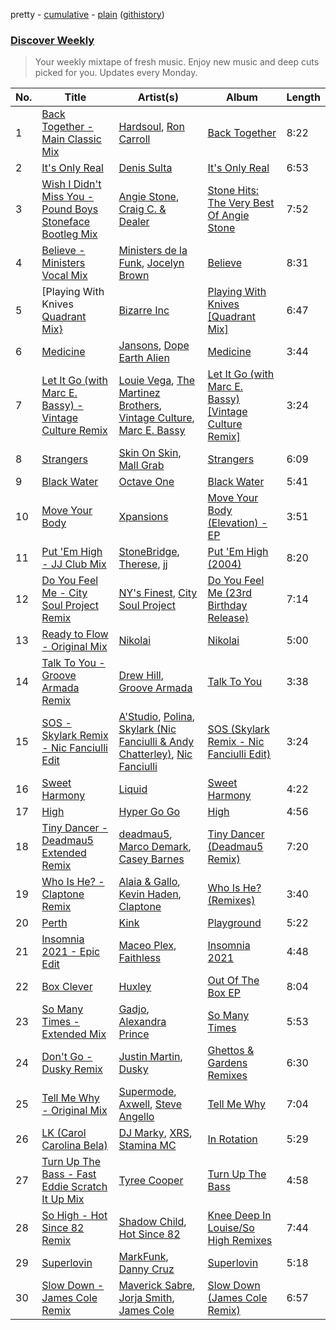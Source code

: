 pretty - [cumulative](/playlists/cumulative/Discover%20Weekly.md) - [plain](/playlists/plain/37i9dQZEVXcERLiUqU2pJX) ([githistory](https://github.githistory.xyz/vitokorn/spotify-playlist-archive/blob/master/playlists/plain/37i9dQZEVXcERLiUqU2pJX))
### [Discover Weekly](https://open.spotify.com/playlist/37i9dQZEVXcERLiUqU2pJX)

> Your weekly mixtape of fresh music. Enjoy new music and deep cuts picked for you. Updates every Monday.

| No. | Title | Artist(s) | Album | Length |
|---|---|---|---|---|
| 1 | [Back Together - Main Classic Mix](https://open.spotify.com/track/4y4lrLY2F6aVygti8WUSdC) | [Hardsoul](https://open.spotify.com/artist/1pOxKVLc0EXgcOSqyWOlKi), [Ron Carroll](https://open.spotify.com/artist/4GcXer1D6UzmWfW1wTqS9r) | [Back Together](https://open.spotify.com/album/3qcTBx6CNgwoZxgOCqMQUL) | 8:22 |
| 2 | [It's Only Real](https://open.spotify.com/track/1d8yv21IqQl580O8Nulc4W) | [Denis Sulta](https://open.spotify.com/artist/7cDu9zG1gVQrMdSGBAhzvn) | [It's Only Real](https://open.spotify.com/album/6wWj414Za6bcJEEDCffctz) | 6:53 |
| 3 | [Wish I Didn't Miss You - Pound Boys Stoneface Bootleg Mix](https://open.spotify.com/track/2lrNboQC01W4scqK5F8bMN) | [Angie Stone](https://open.spotify.com/artist/2hWr3AjjKOCVmWcwvuT4uM), [Craig C. & Dealer](https://open.spotify.com/artist/6kqaWIX6rjEN90MiJ8tabP) | [Stone Hits: The Very Best Of Angie Stone](https://open.spotify.com/album/3N8afNZRMDlSO5TrDZ08Nc) | 7:52 |
| 4 | [Believe - Ministers Vocal Mix](https://open.spotify.com/track/7EURNOp2xE3d4cafQx7BOr) | [Ministers de la Funk](https://open.spotify.com/artist/7y5eIukvu4CGjwUJpdLi2H), [Jocelyn Brown](https://open.spotify.com/artist/2ga5ADaBpljQ3YrCh99ZMq) | [Believe](https://open.spotify.com/album/4bhcYP62E6VxVr4yyPsdGl) | 8:31 |
| 5 | [Playing With Knives [Quadrant Mix}](https://open.spotify.com/track/3ToxQ1h56CW3lA2zcGtODh) | [Bizarre Inc](https://open.spotify.com/artist/07lbidCU8ZwtNCUrmaO0QU) | [Playing With Knives [Quadrant Mix]](https://open.spotify.com/album/1q4NYQT20Fb9kN16yZ3OHM) | 6:47 |
| 6 | [Medicine](https://open.spotify.com/track/3QySvtDDdyhKEoyzghsbr9) | [Jansons](https://open.spotify.com/artist/0gztzLIt9uRDJd4Jl9TSLY), [Dope Earth Alien](https://open.spotify.com/artist/2wajUFt1bQDrz8A73tQrkN) | [Medicine](https://open.spotify.com/album/01UiupDnFB63BijolYyouS) | 3:44 |
| 7 | [Let It Go (with Marc E. Bassy) - Vintage Culture Remix](https://open.spotify.com/track/2Rzr9nzXM1yX3NB8CwHWQg) | [Louie Vega](https://open.spotify.com/artist/5dncbrnveDMX9DgxcedeUg), [The Martinez Brothers](https://open.spotify.com/artist/7B1LLuCQk13H4Mb6CFBftU), [Vintage Culture](https://open.spotify.com/artist/28uJnu5EsrGml2tBd7y8ts), [Marc E. Bassy](https://open.spotify.com/artist/3tQx1LPXbsYjE9VwN1Peaa) | [Let It Go (with Marc E. Bassy) [Vintage Culture Remix]](https://open.spotify.com/album/00FT5Wcufsly3rKqLWMIUn) | 3:24 |
| 8 | [Strangers](https://open.spotify.com/track/18RGqi2N6qGVueHQwfOB7m) | [Skin On Skin](https://open.spotify.com/artist/5mnxMXIM6BNhVVTXnBatKa), [Mall Grab](https://open.spotify.com/artist/7yF6JnFPDzgml2Ytkyl5D7) | [Strangers](https://open.spotify.com/album/52QHnFw3Y4BUhvswSuhMSz) | 6:09 |
| 9 | [Black Water](https://open.spotify.com/track/32SUuIYHZqotWTWxiJn9wD) | [Octave One](https://open.spotify.com/artist/0CRfAs5qmkRgw9x9etNGqH) | [Black Water](https://open.spotify.com/album/2I1O4oQWRuh0u0hrgd6fvW) | 5:41 |
| 10 | [Move Your Body](https://open.spotify.com/track/1VLEbclmTbYS9Rdp1b90Yf) | [Xpansions](https://open.spotify.com/artist/2oSihaE9ObkcZVx2LAxySj) | [Move Your Body (Elevation) - EP](https://open.spotify.com/album/1lzDLTMaIPXUVoVfaADink) | 3:51 |
| 11 | [Put 'Em High - JJ Club Mix](https://open.spotify.com/track/08QyMVpAtSBV6GcmfIMZVH) | [StoneBridge](https://open.spotify.com/artist/1jpQ5Xepnpx5YAqKQITP4A), [Therese](https://open.spotify.com/artist/4wfoAaFRdaZdrn782iDlCD), [jj](https://open.spotify.com/artist/4Y9zBajnbZwV4mB7uPU4Uz) | [Put 'Em High (2004)](https://open.spotify.com/album/1IUlr2IcgVeNnGUpsi0F82) | 8:20 |
| 12 | [Do You Feel Me - City Soul Project Remix](https://open.spotify.com/track/0VIVrtScJca47hUR4QHy6w) | [NY's Finest](https://open.spotify.com/artist/1J7AUI3TjnDotUGZEBPpsc), [City Soul Project](https://open.spotify.com/artist/22ezq0IGyZ1vYGwJ6rN5P6) | [Do You Feel Me (23rd Birthday Release)](https://open.spotify.com/album/2fKUiApkXIqqorFpa50xHR) | 7:14 |
| 13 | [Ready to Flow - Original Mix](https://open.spotify.com/track/1N3yEOCQ3geUETYLDIS1um) | [Nikolai](https://open.spotify.com/artist/18JiOK3ecnscEeL8Nk2ZPi) | [Nikolai](https://open.spotify.com/album/6fkQGYw8cZhUlaals4mar9) | 5:00 |
| 14 | [Talk To You - Groove Armada Remix](https://open.spotify.com/track/5enxu14vRez2MIwIsATWsk) | [Drew Hill](https://open.spotify.com/artist/1rV8CSndUWTaCCUgF7N1wq), [Groove Armada](https://open.spotify.com/artist/67tgMwUfnmqzYsNAtnP6YJ) | [Talk To You](https://open.spotify.com/album/58BcB1SpOT1NyPrEC9JuhH) | 3:38 |
| 15 | [SOS - Skylark Remix - Nic Fanciulli Edit](https://open.spotify.com/track/1G6lDaVB5HRZSY4pf4BmLt) | [A'Studio](https://open.spotify.com/artist/58gyHFyLoEM1rVTrPTa4vE), [Polina](https://open.spotify.com/artist/3LqQZv1icUTJ56zXR7VbjA), [Skylark (Nic Fanciulli & Andy Chatterley)](https://open.spotify.com/artist/2htUOCNnhl8FMojiiygTBQ), [Nic Fanciulli](https://open.spotify.com/artist/7btR5VXutQv39SDEzcfXEk) | [SOS (Skylark Remix - Nic Fanciulli Edit)](https://open.spotify.com/album/1coPpRvvCAQptxY0hzewZc) | 3:24 |
| 16 | [Sweet Harmony](https://open.spotify.com/track/2P79o8njc5X9NbgiGbRwpx) | [Liquid](https://open.spotify.com/artist/4wxJRtX2kEmKXtr0mMzHr9) | [Sweet Harmony](https://open.spotify.com/album/2SyBDNNhCrhgxQDBCvNcZ3) | 4:22 |
| 17 | [High](https://open.spotify.com/track/0Dj2WOoBOmggclIMwl8nOk) | [Hyper Go Go](https://open.spotify.com/artist/0qmNfpBqNTC0gldJ4B48Ir) | [High](https://open.spotify.com/album/2m7UZH1gvyC7T5VJF0Tqse) | 4:56 |
| 18 | [Tiny Dancer - Deadmau5 Extended Remix](https://open.spotify.com/track/4vHg28nw6O3Kp0d61Wi1si) | [deadmau5](https://open.spotify.com/artist/2CIMQHirSU0MQqyYHq0eOx), [Marco Demark](https://open.spotify.com/artist/1FRWs6XpQjGeSYHW1OaKfc), [Casey Barnes](https://open.spotify.com/artist/1WN3NClJsEUzhRjTLSpt60) | [Tiny Dancer (Deadmau5 Remix)](https://open.spotify.com/album/7Jlv5gIWRcJj1vf6EX8Eb4) | 7:20 |
| 19 | [Who Is He? - Claptone Remix](https://open.spotify.com/track/6g53yVGhNqP13I3Rg6fifr) | [Alaia & Gallo](https://open.spotify.com/artist/0VN7mz2rIvpw0FOvZV6p25), [Kevin Haden](https://open.spotify.com/artist/5k8MFak0TtbPb5WQHIprYT), [Claptone](https://open.spotify.com/artist/4mncDFjVLUa3s025Tct3Ry) | [Who Is He? (Remixes)](https://open.spotify.com/album/6ce8K3eD9Q4ErcmCOc5Tzq) | 3:40 |
| 20 | [Perth](https://open.spotify.com/track/2jjXzs4XS9Kcmf9iSUbYuU) | [Kink](https://open.spotify.com/artist/6yCdWsTDt4Dmb5GMZd5QLb) | [Playground](https://open.spotify.com/album/5VSifRv9hr6vVNCNJ8j9lq) | 5:22 |
| 21 | [Insomnia 2021 - Epic Edit](https://open.spotify.com/track/6E1VvKBTi0FtLhE8b6GxbE) | [Maceo Plex](https://open.spotify.com/artist/3TXQ1ddouwQAI78hV4hXDj), [Faithless](https://open.spotify.com/artist/5T4UKHhr4HGIC0VzdZQtAE) | [Insomnia 2021](https://open.spotify.com/album/04zGytx3eRCDR7JEQB9GSX) | 4:48 |
| 22 | [Box Clever](https://open.spotify.com/track/5hF4eJL3Q77PdvWObsFJsV) | [Huxley](https://open.spotify.com/artist/6fJvW51nWhRImJyos6O7sT) | [Out Of The Box EP](https://open.spotify.com/album/0DB7pnR0IspiNjdx9xMJ1v) | 8:04 |
| 23 | [So Many Times - Extended Mix](https://open.spotify.com/track/4BaPGeLFo9oV5vw6XdDlb4) | [Gadjo](https://open.spotify.com/artist/28ZtvtD63uuc4Lf81lYWmr), [Alexandra Prince](https://open.spotify.com/artist/3aw1KqQDAtevNW0nEJ2srg) | [So Many Times](https://open.spotify.com/album/4VWe0X2rJtLHUG4MLHzAlM) | 5:53 |
| 24 | [Don't Go - Dusky Remix](https://open.spotify.com/track/6clvR3OmV7nW9YGe4K6OTr) | [Justin Martin](https://open.spotify.com/artist/4FN8WHqUbwkd97WEjoCu7B), [Dusky](https://open.spotify.com/artist/5gqoUf9vKKv96b1c0GBKwu) | [Ghettos & Gardens Remixes](https://open.spotify.com/album/2maT5L6y6gnVaFwnAY7sLm) | 6:30 |
| 25 | [Tell Me Why - Original Mix](https://open.spotify.com/track/0zxUWZsgb9HX4WGYvUGkYF) | [Supermode](https://open.spotify.com/artist/7urnl0uH1w3NCoErxw7AUK), [Axwell](https://open.spotify.com/artist/1xNmvlEiICkRlRGqlNFZ43), [Steve Angello](https://open.spotify.com/artist/4FqPRilb0Ja0TKG3RS3y4s) | [Tell Me Why](https://open.spotify.com/album/7lmGSzQRrvXvvvghZoYZkn) | 7:04 |
| 26 | [LK (Carol Carolina Bela)](https://open.spotify.com/track/4QmpVtxnJZ5ZV6sO72nrDu) | [DJ Marky](https://open.spotify.com/artist/1rd51IrbtX9DqoU0Zxu4TV), [XRS](https://open.spotify.com/artist/5ygGHl3fcjSnPYYJE9x1P0), [Stamina MC](https://open.spotify.com/artist/4Dj3ahDCFjotIV1O5Ung6o) | [In Rotation](https://open.spotify.com/album/409Mx0Ize6hZ7m5E7exzm3) | 5:29 |
| 27 | [Turn Up The Bass - Fast Eddie Scratch It Up Mix](https://open.spotify.com/track/4a2VdX9fRz3mFuEP17TnEn) | [Tyree Cooper](https://open.spotify.com/artist/0iQ58hVu6gA9nuuCgbnvOn) | [Turn Up The Bass](https://open.spotify.com/album/5e9sCiyp7gvkBbZkVeu0e6) | 4:58 |
| 28 | [So High - Hot Since 82 Remix](https://open.spotify.com/track/6jduxsTGN4n2Ab8NUy2aa7) | [Shadow Child](https://open.spotify.com/artist/0tMr0e1EQZ0Vci7EHz2bM9), [Hot Since 82](https://open.spotify.com/artist/1tRBmMtER4fGrzrt8O9VpS) | [Knee Deep In Louise/So High Remixes](https://open.spotify.com/album/0A8VKQjzfDOLkVYO9G086K) | 7:44 |
| 29 | [Superlovin](https://open.spotify.com/track/0Py07DccuzamD7G3bJqd99) | [MarkFunk](https://open.spotify.com/artist/5z8oTxvOAgcWkuuHJVNfXS), [Danny Cruz](https://open.spotify.com/artist/4BHDajMTeCvfxfoRBU8Qc3) | [Superlovin](https://open.spotify.com/album/1o8dY4rwPP7YtrGbWSj3fR) | 5:18 |
| 30 | [Slow Down - James Cole Remix](https://open.spotify.com/track/7IasAOphluLSAmgMtg9jYA) | [Maverick Sabre](https://open.spotify.com/artist/0ukgrNYk51TkMQr0f2Br4Q), [Jorja Smith](https://open.spotify.com/artist/1CoZyIx7UvdxT5c8UkMzHd), [James Cole](https://open.spotify.com/artist/4uRl0LZUcciuN8tfRQ3LRM) | [Slow Down (James Cole Remix)](https://open.spotify.com/album/3zrP0lDAbH8sF4219tbsX4) | 6:57 |